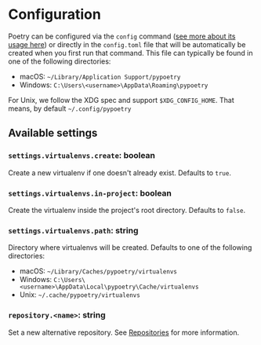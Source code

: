 # Configuration

Poetry can be configured via the `config` command ([see more about its usage here](/cli/#config))
or directly in the `config.toml` file that will be automatically be created when you first run that command.
This file can typically be found in one of the following directories:

- macOS:   `~/Library/Application Support/pypoetry`
- Windows: `C:\Users\<username>\AppData\Roaming\pypoetry`

For Unix, we follow the XDG spec and support `$XDG_CONFIG_HOME`.
That means, by default `~/.config/pypoetry`


## Available settings

### `settings.virtualenvs.create`: boolean
Create a new virtualenv if one doesn't already exist.
Defaults to `true`.

### `settings.virtualenvs.in-project`: boolean
Create the virtualenv inside the project's root directory.
Defaults to `false`.

### `settings.virtualenvs.path`: string
Directory where virtualenvs will be created.
Defaults to one of the following directories:

- macOS:   `~/Library/Caches/pypoetry/virtualenvs`
- Windows: `C:\Users\<username>\AppData\Local\pypoetry\Cache/virtualenvs`
- Unix:    `~/.cache/pypoetry/virtualenvs`

### `repository.<name>`: string
Set a new alternative repository. See [Repositories](/repositories/) for more information.
